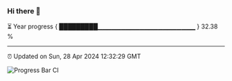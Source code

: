 ### Hi there 👋

⏳ Year progress { █████████▁▁▁▁▁▁▁▁▁▁▁▁▁▁▁▁▁▁▁▁▁ } 32.38 %

---

⏰ Updated on Sun, 28 Apr 2024 12:32:29 GMT

![Progress Bar CI](https://github.com/ZhaoGui/ZhaoGui/workflows/Progress%20Bar%20CI/badge.svg)
